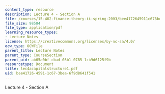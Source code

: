 ```yaml
---
content_type: resource
description: Lecture 4 - Section A
file: /courses/15-402-finance-theory-ii-spring-2003/bee4172645911c673bea6f9d8641f541_lec4acapitalstructure1.pdf
file_size: 98504
file_type: application/pdf
learning_resource_types:
- Lecture Notes
license: https://creativecommons.org/licenses/by-nc-sa/4.0/
ocw_type: OCWFile
parent_title: Lecture Notes
parent_type: CourseSection
parent_uid: ab65a0bf-cbad-03b1-0785-1cb9d6125f9b
resourcetype: Document
title: lec4acapitalstructure1.pdf
uid: bee41726-4591-1c67-3bea-6f9d8641f541
---
```

Lecture 4 - Section A